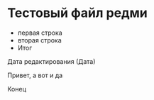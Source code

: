 # Тестовый файл редми
- первая строка
- вторая строка
- Итог

Дата редактирования (Дата)

Привет, а вот и да

Конец